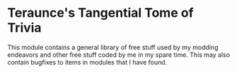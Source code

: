 # Teraunce's Tangential Tome of Trivia
This module contains a general library of free stuff used by my modding endeavors and other free stuff coded by me in my spare time.
This may also contain bugfixes to items in modules that I have found.
